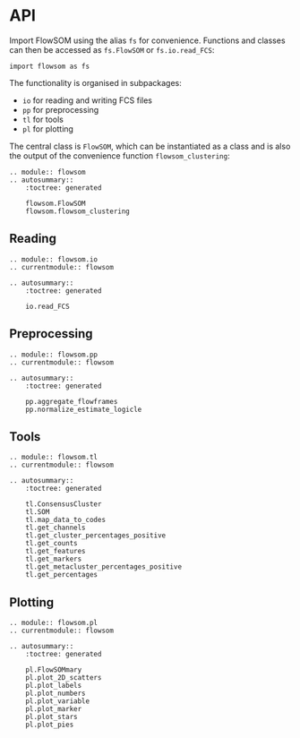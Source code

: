 # API

Import FlowSOM using the alias `fs` for convenience. Functions and classes can then be accessed as `fs.FlowSOM` or `fs.io.read_FCS`:

```
import flowsom as fs
```

The functionality is organised in subpackages:
- `io` for reading and writing FCS files
- `pp` for preprocessing
- `tl` for tools
- `pl` for plotting

The central class is `FlowSOM`, which can be instantiated as a class and is also the output of the convenience function `flowsom_clustering`:

```{eval-rst}
.. module:: flowsom
.. autosummary::
    :toctree: generated

    flowsom.FlowSOM
    flowsom.flowsom_clustering
```

## Reading

```{eval-rst}
.. module:: flowsom.io
.. currentmodule:: flowsom

.. autosummary::
    :toctree: generated

    io.read_FCS
```

## Preprocessing

```{eval-rst}
.. module:: flowsom.pp
.. currentmodule:: flowsom

.. autosummary::
    :toctree: generated

    pp.aggregate_flowframes
    pp.normalize_estimate_logicle
```

## Tools

```{eval-rst}
.. module:: flowsom.tl
.. currentmodule:: flowsom

.. autosummary::
    :toctree: generated

    tl.ConsensusCluster
    tl.SOM
    tl.map_data_to_codes
    tl.get_channels
    tl.get_cluster_percentages_positive
    tl.get_counts
    tl.get_features
    tl.get_markers
    tl.get_metacluster_percentages_positive
    tl.get_percentages

```

## Plotting

```{eval-rst}
.. module:: flowsom.pl
.. currentmodule:: flowsom

.. autosummary::
    :toctree: generated

    pl.FlowSOMmary
    pl.plot_2D_scatters
    pl.plot_labels
    pl.plot_numbers
    pl.plot_variable
    pl.plot_marker
    pl.plot_stars
    pl.plot_pies
```
